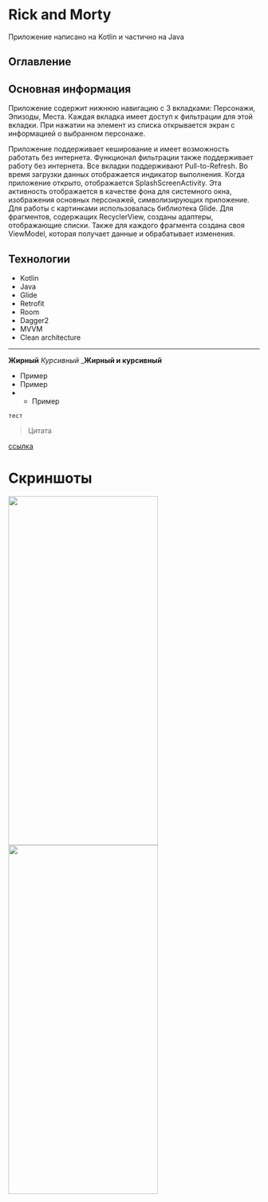 # Rick and Morty
Приложение написано на Kotlin и частично на Java

## Оглавление 

## Основная информация

Приложение содержит нижнюю навигацию с 3 вкладками: Персонажи, Эпизоды, Места. Каждая вкладка имеет доступ к фильтрации для этой вкладки. При нажатии на элемент из списка открывается экран с информацией о выбранном персонаже.

Приложение поддерживает кеширование и имеет возможность работать без интернета. Функционал фильтрации также поддерживает работу без интернета. Все вкладки поддерживают Pull-to-Refresh. Во время загрузки данных отображается индикатор выполнения. Когда приложение открыто, отображается SplashScreenActivity. Эта активность отображается в качестве фона для системного окна, изображения основных персонажей, символизирующих приложение. Для работы с картинками использовалась библиотека Glide. Для фрагментов, содержащих RecyclerView, созданы адаптеры, отображающие списки. Также для каждого фрагмента создана своя ViewModel, которая получает данные и обрабатывает изменения.

## Технологии
* Kotlin
* Java
* Glide
* Retrofit
* Room
* Dagger2
* MVVM
* Clean architecture

***
__Жирный__
_Курсивный_
___Жирный и курсивный__
* Пример
* Пример
* * Пример
```
тест
```
>Цитата

[ссылка](vk.com)
# Скриншоты


<img src="https://github.com/Grifalionys/RickandMorty/assets/112081615/9074499f-b01b-4a69-94d1-a923421c18d7)" width="300" height="700">
<img src="https://github.com/Grifalionys/RickandMorty/assets/112081615/30e50df6-92b4-45b8-a797-35dc4cd3d5c6)" width="300" height="700">

